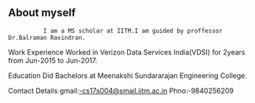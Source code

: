 ## About myself
              I am a MS scholar at IITM.I am guided by proffessor Dr.Balraman Ravindran.
Work Experience
    Worked in Verizon Data Services India(VDSI) for 2years from Jun-2015 to Jun-2017.
    
Education
    Did Bachelors at Meenakshi Sundararajan Engineering College.

Contact Details
    gmail:-cs17s004@smail.iitm.ac.in
    Phno:-9840256209
